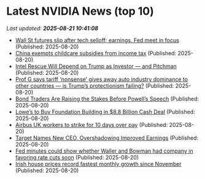 # Latest NVIDIA News (top 10)
_Last updated: **2025-08-21 10:41:08**_

- [Wall St futures slip after tech selloff; earnings, Fed meet in focus](https://finance.yahoo.com/news/wall-st-futures-slip-tech-103423256.html) (Published: 2025-08-20)
- [China exempts childcare subsidies from income tax](https://biztoc.com/x/633a186dce0095a0) (Published: 2025-08-20)
- [Intel Rescue Will Depend on Trump as Investor — and Pitchman](https://biztoc.com/x/0353912c6da0a566) (Published: 2025-08-20)
- [Prof G says tariff ‘nonsense’ gives away auto industry dominance to other countries — is Trump’s protectionism failing?](https://biztoc.com/x/68876879b73abcdb) (Published: 2025-08-20)
- [Bond Traders Are Raising the Stakes Before Powell’s Speech](https://biztoc.com/x/6000ff1b5f5d33dd) (Published: 2025-08-20)
- [Lowe’s to Buy Foundation Building in $8.8 Billion Cash Deal](https://biztoc.com/x/088cd289a24c7181) (Published: 2025-08-20)
- [Airbus UK workers to strike for 10 days over pay](https://biztoc.com/x/faa99c5c2ce5661c) (Published: 2025-08-20)
- [Target Names New CEO, Overshadowing Improved Earnings](https://biztoc.com/x/19bda08dda0a9422) (Published: 2025-08-20)
- [Fed minutes could show whether Waller and Bowman had company in favoring rate cuts soon](https://biztoc.com/x/c4827b7795234aa1) (Published: 2025-08-20)
- [Irish house prices record fastest monthly growth since November](https://biztoc.com/x/2d448ebaa28d3f2a) (Published: 2025-08-20)
